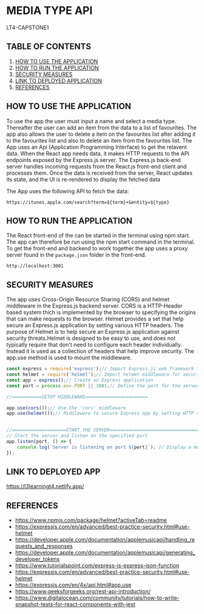 # MEDIA TYPE API

LT4-CAPSTONE1

## TABLE OF CONTENTS
1. [HOW TO USE THE APPLICATION](#how-to-use-the-application)
2. [HOW TO RUN THE APPLICATION](#how-to-run-the-application)
3. [SECURITY MEASURES](#security-measures)
4. [LINK TO DEPLOYED APPLICATION](#link-to-deployed-app)
5. [REFERENCES](#references)

## HOW TO USE THE APPLICATION

To use the app the user must input a name and select a media type. Thereafter the user can add an item from the data to a list of favourites. The app also allows the user to delete a item on the favourites list after adding it to the favourites list and also to delete an item from the favourites list. 
The App uses an Api (Application Programming Interface) to get the relavent data.  When the React app needs data, it makes HTTP requests to the API endpoints exposed by the Express.js server. The Express.js back-end server handles incoming requests from the React.js front-end client and processes them. Once the data is received from the server, React updates its state, and the UI is re-rendered to display the fetched data

The App uses the following API to fetch the data:

`https://itunes.apple.com/search?term=${term}+&entity=${type}`


## HOW TO RUN THE APPLICATION

The React front-end of the can be started in the terminal using npm start. The app can therefore be run using the npm start command in the terminal. To get the front-end and backend to work together the app uses a proxy server found in the `package.json` folder in the front-end.
```
http://localhost:3001
```
## SECURITY MEASURES

The app uses Cross-Origin Resource Sharing (CORS)  and helmet middleware in the Express.js backend server. CORS is a HTTP-Header based system thich is implemented by the browser to specifying the origins that can make requests to the browser. Helmet provides a set that help secure an Express.js application by setting various HTTP headers. The purpose of Helmet is to help secure an Express.js application against security threats.Helmet is designed to be easy to use, and does not typically require that don't need to configure each header individually. Instead it is used as a collection of headers that help improve security. The app.use method is used to mount the middleware. 

   ```javascript
   const express = require('express');// Import Express.js web framework to build the web server
   const helmet = require('helmet');// Import helmet middleware for security headers
   const app = express();// Create an Express application
   const port = process.env.PORT || 3001;// Define the port for the server to listen on

  //===========SETUP MIDDLEWARE=======================

   app.use(cors());// Use the 'cors' middleware 
   app.use(helmet());// Middleware to secure Express app by setting HTTP response headers.

    
   //====================START THE SERVER==================================
   // Start the server and listen on the specified port
   app.listen(port, () => {
       console.log(`Server is listening on port ${port}`); // Display a message in the console indicating that the server is running.
   });
   ```

## LINK TO DEPLOYED APP

https://l3learningt4.netlify.app/
 
## REFERENCES
- https://www.npmjs.com/package/helmet?activeTab=readme
- https://expressjs.com/en/advanced/best-practice-security.html#use-helmet
- https://developer.apple.com/documentation/applemusicapi/handling_requests_and_responses
- https://developer.apple.com/documentation/applemusicapi/generating_developer_tokens
- https://www.tutorialspoint.com/express-js-express-json-function
- https://expressjs.com/en/advanced/best-practice-security.html#use-helmet
- https://expressjs.com/en/4x/api.html#app.use 
- https://www.geeksforgeeks.org/rest-api-introduction/
- https://www.digitalocean.com/community/tutorials/how-to-write-snapshot-tests-for-react-components-with-jest
